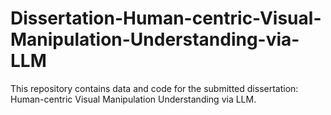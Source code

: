 # Dissertation-Human-centric-Visual-Manipulation-Understanding-via-LLM

This repository contains data and code for the submitted dissertation: Human-centric Visual Manipulation Understanding via LLM.
